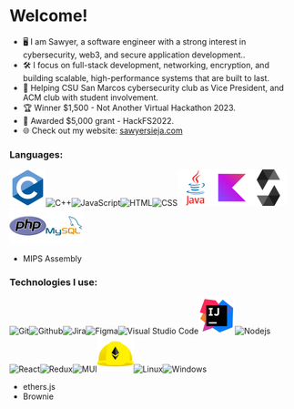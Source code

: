 # Welcome! 

+ 🖥️ I am Sawyer, a software engineer with a strong interest in cybersecurity, web3, and secure application development..
+ 🛠️ I focus on full-stack development, networking, encryption, and building scalable, high-performance systems that are built to last.
+ 📢 Helping CSU San Marcos cybersecurity club as Vice President, and ACM club with student involvement.
+ 🏆 Winner $1,500 - Not Another Virtual Hackathon 2023.
+ 🏅 Awarded $5,000 grant - HackFS2022.
+ 🌐 Check out my website: [sawyersieja.com](https://sawyersieja.com)

### **Languages:**
<img src="https://raw.githubusercontent.com/devicons/devicon/6910f0503efdd315c8f9b858234310c06e04d9c0/icons/c/c-original.svg" alt="C" width="64" height="64"/><img src="https://cdn.jsdelivr.net/gh/devicons/devicon/icons/cplusplus/cplusplus-original.svg" alt="C++" width="64" height="64"/><img src="https://cdn.jsdelivr.net/gh/devicons/devicon/icons/javascript/javascript-original.svg" alt="JavaScript" width="64" height="64" /><img src="https://cdn.jsdelivr.net/gh/devicons/devicon/icons/html5/html5-plain-wordmark.svg" alt="HTML" width="64" height="64" /><img src="https://cdn.jsdelivr.net/gh/devicons/devicon/icons/css3/css3-plain-wordmark.svg" alt="CSS" width="64" height="64" /><img src="https://raw.githubusercontent.com/devicons/devicon/6910f0503efdd315c8f9b858234310c06e04d9c0/icons/java/java-original-wordmark.svg" alt="Java" width="64" height="64"/><img src="https://raw.githubusercontent.com/devicons/devicon/6910f0503efdd315c8f9b858234310c06e04d9c0/icons/kotlin/kotlin-original.svg" alt="Kotlin" width="64" height="64"/><img src="https://raw.githubusercontent.com/devicons/devicon/6910f0503efdd315c8f9b858234310c06e04d9c0/icons/solidity/solidity-original.svg" alt="Solidity" width="64" height="64" /><img
src="https://raw.githubusercontent.com/devicons/devicon/ca28c779441053191ff11710fe24a9e6c23690d6/icons/php/php-original.svg" alt="php" width="64" height="64"/><img
src="https://raw.githubusercontent.com/devicons/devicon/ca28c779441053191ff11710fe24a9e6c23690d6/icons/mysql/mysql-original-wordmark.svg" alt="MySQL" width="64" height="64"/>
+ MIPS Assembly


### **Technologies I use:**
<img src="https://cdn.jsdelivr.net/gh/devicons/devicon/icons/git/git-plain-wordmark.svg" alt="Git" width="64" height="64" /><img src="https://cdn.jsdelivr.net/gh/devicons/devicon/icons/github/github-original-wordmark.svg" alt="Github" width="64" height="64" /><img src="https://cdn.jsdelivr.net/gh/devicons/devicon/icons/jira/jira-original-wordmark.svg" alt="Jira" width="64" height="64" /><img src="https://cdn.jsdelivr.net/gh/devicons/devicon/icons/figma/figma-original.svg" alt="Figma" width="64" height="64" /><img src="https://cdn.jsdelivr.net/gh/devicons/devicon/icons/vscode/vscode-original-wordmark.svg" alt="Visual Studio Code" width="64" height="64" /><img src="https://raw.githubusercontent.com/devicons/devicon/6910f0503efdd315c8f9b858234310c06e04d9c0/icons/intellij/intellij-original.svg" alt="IntelliJ" width="64" height="64"/><img src="https://cdn.jsdelivr.net/gh/devicons/devicon/icons/nodejs/nodejs-original-wordmark.svg" alt="Nodejs" width="64" height="64" /><img src="https://cdn.jsdelivr.net/gh/devicons/devicon/icons/react/react-original.svg" alt="React" width="64" height="64" /><img src="https://cdn.jsdelivr.net/gh/devicons/devicon/icons/redux/redux-original.svg" alt="Redux" width="64" height="64" /><img src="https://cdn.jsdelivr.net/gh/devicons/devicon/icons/materialui/materialui-original.svg" alt="MUI" width="64" height="64" /><img src="https://raw.githubusercontent.com/devicons/devicon/6910f0503efdd315c8f9b858234310c06e04d9c0/icons/hardhat/hardhat-original.svg" alt="Hardhat" width="64" height="64"/><img src="https://cdn.jsdelivr.net/gh/devicons/devicon/icons/linux/linux-original.svg" alt="Linux" height="64" width="64" /><img src="https://cdn.jsdelivr.net/gh/devicons/devicon/icons/windows8/windows8-original.svg" alt="Windows" width="64" height="64" />
+ ethers.js
+ Brownie         
